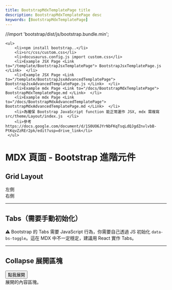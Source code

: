 ```yaml
---
title: BootstrapMdxTemplatePage title
description: BootstrapMdxTemplatePage desc
keywords: [BootstrapMdxTemplatePage]
---
```

//import 'bootstrap/dist/js/bootstrap.bundle.min';




    <ul>
        <li>npm install bootstrap..</li>
        <li>src/css/custom.css</li>
        <li>docusaurus.config.js import custom.css</li>
        <li>Example JSX Page <Link to="/template/BootstrapJsxTemplatePage"> BootstrapJsxTemplatePage.js </Link>  </li>
        <li>Example JSX Page <Link to="/template/BootstrapJsxAdvancedTemplatePage"> BootstrapJsxAdvancedTemplatePage.js </Link>  </li>
        <li>Example mdx Page <Link to="/docs/BootstrapMdxTemplatePage"> BootstrapMdxTemplatePage.md </Link>  </li>
        <li>Example mdx Page <Link to="/docs/BootstrapMdxAdvancedTemplatePage"> BootstrapMdxAdvancedTemplatePage.md </Link>  </li>
        <li>為確保 Bootstrap JavaScript function 能正常運作 JSX, mdx 需複寫 src/theme/Layout/index.js  </li>
        <li>參考 https://docs.google.com/document/d/1S0UO6JYrNbFKqTsqLdQJgdZnvlvbB-PtKqvZzREr2pk/edit?usp=drive_link</li>        
     </ul> 
        
        
# <span className="text-info">MDX 頁面 - Bootstrap 進階元件</span>

## Grid Layout

<div className="row">
  <div className="col-md-6 bg-warning p-3">左側</div>
  <div className="col-md-6 bg-info text-white p-3">右側</div>
</div>

---

## Tabs（需要手動初始化）

⚠️ Bootstrap 的 Tabs 需要 JavaScript 行為，你需要自己透過 JS 初始化 `data-bs-toggle`。這在 MDX 中不一定穩定，建議用 React 實作 Tabs。

---

## Collapse 展開區塊

<button className="btn btn-outline-primary" data-bs-toggle="collapse" data-bs-target="#collapseExample">
  點我展開
</button>

<div className="collapse mt-2" id="collapseExample">
  <div className="card card-body">
    展開的內容區塊。
  </div>
</div>